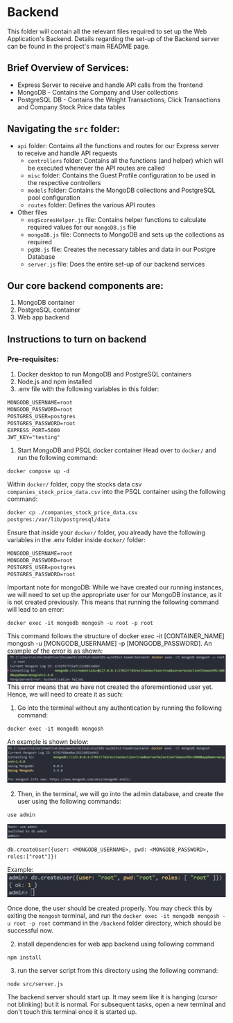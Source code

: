 # Backend

This folder will contain all the relevant files required to set up the Web Application's Backend.
Details regarding the set-up of the Backend server can be found in the project's main README page.

## Brief Overview of Services:

- Express Server to receive and handle API calls from the frontend
- MongoDB - Contains the Company and User collections
- PostgreSQL DB - Contains the Weight Transactions, Click Transactions and Company Stock Price data tables

## Navigating the `src` folder:

- `api` folder: Contains all the functions and routes for our Express server to receive and handle API requests
  - `controllers` folder: Contains all the functions (and helper) which will be executed whenever the API routes are called
  - `misc` folder: Contains the Guest Profile configuration to be used in the respective controllers
  - `models` folder: Contains the MongoDB collections and PostgreSQL pool configuration
  - `routes` folder: Defines the various API routes
- Other files
  - `esgScoresHelper.js` file: Contains helper functions to calculate required values for our `mongoDB.js` file
  - `mongoDB.js` file: Connects to MongoDB and sets up the collections as required
  - `pgDB.js` file: Creates the necessary tables and data in our Postgre Database
  - `server.js` file: Does the entire set-up of our backend services

## Our core backend components are:
1) MongoDB container
2) PostgreSQL container
3) Web app backend

## Instructions to turn on backend

### Pre-requisites:
1) Docker desktop to run MongoDB and PostgreSQL containers
2) Node.js and npm installed
3) .env file with the following variables in this folder:
```
MONGODB_USERNAME=root
MONGODB_PASSWORD=root
POSTGRES_USER=postgres
POSTGRES_PASSWORD=root
EXPRESS_PORT=5000
JWT_KEY="testing"
```

1) Start MongoDB and PSQL docker container
Head over to `docker/` and run the following command:
```
docker compose up -d
```
Within `docker/` folder, copy the stocks data csv `companies_stock_price_data.csv` into the PSQL container using the following command:
```
docker cp ./companies_stock_price_data.csv postgres:/var/lib/postgresql/data
```

Ensure that inside your `docker/` folder, you already have the following variables in the .env folder inside `docker/` folder:
```
MONGODB_USERNAME=root
MONGODB_PASSWORD=root
POSTGRES_USER=postgres
POSTGRES_PASSWORD=root
```
Important note for mongoDB:
 While we have created our running instances, we will need to set up the appropriate user for our MongoDB instance, as it is not created previously.
   This means that running the following command will lead to an error:

   ```shell
   docker exec -it mongodb mongosh -u root -p root
   ```

   This command follows the structure of docker exec -it [CONTAINER_NAME] mongosh -u [MONGODB_USERNAME] -p [MONGODB_PASSWORD]. An example of the error is as shown:
   ![MongoDB Authentication Error](./attachments/MongoDB_User_Authentication_Failed.png)
   This error means that we have not created the aforementioned user yet. Hence, we will need to create it as such:

   1. Go into the terminal without any authentication by running the following command:

   ```shell
   docker exec -it mongodb mongosh
   ```

   An example is shown below:
   ![MongoDB Shell Without Authentication](./attachments/MongoDB_No_Authentication.png)

   2. Then, in the terminal, we will go into the admin database, and create the user using the following commands:

   ```shell
   use admin
   ```

   ![Use Admin Database](./attachments/MongoDB_Use_Admin.png)

   ```shell
   db.createUser({user: <MONGODB_USERNAME>, pwd: <MONGODB_PASSWORD>, roles:["root"]})
   ```

   Example:
   ![Creating root user](./attachments/MongoDB_Create_Root_User.png)

   Once done, the user should be created properly. You may check this by exiting the `mongosh` terminal, and run the `docker exec -it mongodb mongosh -u root -p root` command in the `/backend` folder directory, which should be successful now.

2) install dependencies for web app backend using following command
```
npm install
```
3) run the server script from this directory using the following command:
```
node src/server.js
```

The backend server should start up. It may seem like it is hanging (cursor not blinking) but it is normal. For subsequent tasks, open a new terminal and don't touch this terminal once it is started up.


  
